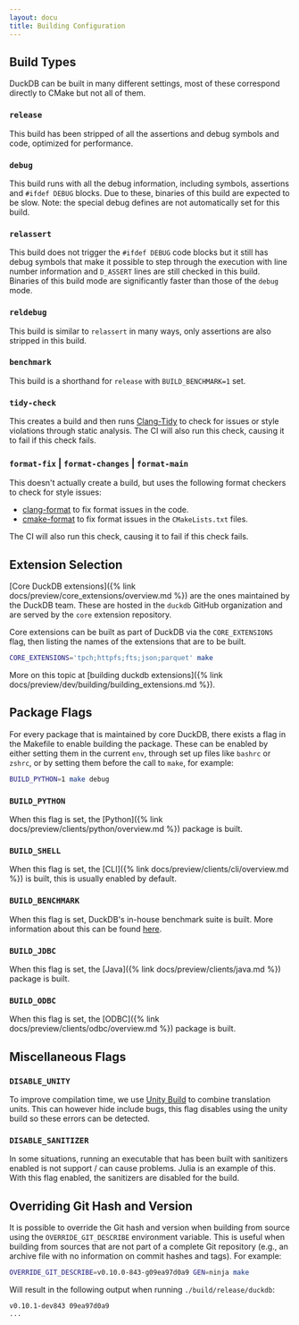 ```yaml
---
layout: docu
title: Building Configuration
---
```


## Build Types

DuckDB can be built in many different settings, most of these correspond directly to CMake but not all of them.

### `release`

This build has been stripped of all the assertions and debug symbols and code, optimized for performance.

### `debug`

This build runs with all the debug information, including symbols, assertions and `#ifdef DEBUG` blocks.
Due to these, binaries of this build are expected to be slow.
Note: the special debug defines are not automatically set for this build.

### `relassert`

This build does not trigger the `#ifdef DEBUG` code blocks but it still has debug symbols that make it possible to step through the execution with line number information and `D_ASSERT` lines are still checked in this build.
Binaries of this build mode are significantly faster than those of the `debug` mode.

### `reldebug`

This build is similar to `relassert` in many ways, only assertions are also stripped in this build.

### `benchmark`

This build is a shorthand for `release` with `BUILD_BENCHMARK=1` set.

### `tidy-check`

This creates a build and then runs [Clang-Tidy](https://clang.llvm.org/extra/clang-tidy/) to check for issues or style violations through static analysis.
The CI will also run this check, causing it to fail if this check fails.

### `format-fix` | `format-changes` | `format-main`

This doesn't actually create a build, but uses the following format checkers to check for style issues:

* [clang-format](https://clang.llvm.org/docs/ClangFormat.html) to fix format issues in the code.
* [cmake-format](https://cmake-format.readthedocs.io/en/latest/) to fix format issues in the `CMakeLists.txt` files.

The CI will also run this check, causing it to fail if this check fails.

## Extension Selection

[Core DuckDB extensions]({% link docs/preview/core_extensions/overview.md %}) are the ones maintained by the DuckDB team. These are hosted in the `duckdb` GitHub organization and are served by the `core` extension repository.

Core extensions can be built as part of DuckDB via the `CORE_EXTENSIONS` flag, then listing the names of the extensions that are to be built.

```bash
CORE_EXTENSIONS='tpch;httpfs;fts;json;parquet' make
```

More on this topic at [building duckdb extensions]({% link docs/preview/dev/building/building_extensions.md %}).

## Package Flags

For every package that is maintained by core DuckDB, there exists a flag in the Makefile to enable building the package.
These can be enabled by either setting them in the current `env`, through set up files like `bashrc` or `zshrc`, or by setting them before the call to `make`, for example:

```bash
BUILD_PYTHON=1 make debug
```

### `BUILD_PYTHON`

When this flag is set, the [Python]({% link docs/preview/clients/python/overview.md %}) package is built.

### `BUILD_SHELL`

When this flag is set, the [CLI]({% link docs/preview/clients/cli/overview.md %}) is built, this is usually enabled by default.

### `BUILD_BENCHMARK`

When this flag is set, DuckDB's in-house benchmark suite is built.
More information about this can be found [here](https://github.com/duckdb/duckdb/blob/main/benchmark/README.md).

### `BUILD_JDBC`

When this flag is set, the [Java]({% link docs/preview/clients/java.md %}) package is built.

### `BUILD_ODBC`

When this flag is set, the [ODBC]({% link docs/preview/clients/odbc/overview.md %}) package is built.

## Miscellaneous Flags

### `DISABLE_UNITY`

To improve compilation time, we use [Unity Build](https://cmake.org/cmake/help/latest/prop_tgt/UNITY_BUILD.html) to combine translation units.
This can however hide include bugs, this flag disables using the unity build so these errors can be detected.

### `DISABLE_SANITIZER`

In some situations, running an executable that has been built with sanitizers enabled is not support / can cause problems. Julia is an example of this.
With this flag enabled, the sanitizers are disabled for the build.

## Overriding Git Hash and Version

It is possible to override the Git hash and version when building from source using the `OVERRIDE_GIT_DESCRIBE` environment variable.
This is useful when building from sources that are not part of a complete Git repository (e.g., an archive file with no information on commit hashes and tags).
For example:

```bash
OVERRIDE_GIT_DESCRIBE=v0.10.0-843-g09ea97d0a9 GEN=ninja make
```

Will result in the following output when running `./build/release/duckdb`:

```text
v0.10.1-dev843 09ea97d0a9
...
```
